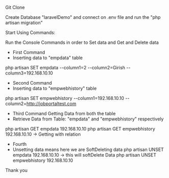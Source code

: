 Git Clone

Create Database "laravelDemo" and connect on .env file 
and run the "php artisan migration"

Start Using Commands:

Run the Console Commands in order to Set data and Get and Delete data
- First Command
- Inserting data to "empdata" table

php artisan SET empdata --column1=2 --column2=Girish --column3=192.168.10.10

- Second Command
- Inserting data to "empwebhistory" table

php artisan SET empwebhistory --column1=192.168.10.10 --column2=http://jobportaltest.com
 
- Third Command Getting Data from both the table
- Retrieve Data from Table: "empdata" and "empwebhistory" respectively

php artisan GET empdata 192.168.10.10 
php artisan GET empwebhistory 192.168.10.10 -> Getting with relation

- Fourth
- Unsetting data means here we are SoftDeleting data
php artisan UNSET empdata 192.168.10.10 -> this will softDelete Data
php artisan UNSET empwebhistory 192.168.10.10

Thank you 
